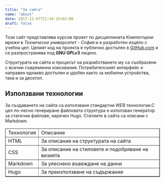 ```yaml
---
title: "За сайта"
name: "about"
date: 2017-12-07T21:54:15+02:00
draft: false
---
```


Този сайт представлява курсов проект по дисциплината *Компютърни мрежи* в
*Технически университет - София* и е разработен изцяло с учебна цел.
Целият код на проекта е публично достъпен в <a href="https://github.com/gatsinski/simple-hugo-website">GitHub.com</a> и се
разпространява под **GNU GPLv3** лиценз.

Структурата на сайта и процесът на разработването му са съобразени с всички
съвременни изисквания. Потребителският интерфейс е направен еднакво достъпен и
удобен както за мобилни устройства, така и за десктоп.

## Използвани технологии

  За създаването на сайта са използвани стандартни WEB технологии.С цел по-лесно
  генериране файловата структура е използван генератор за статични файлове,
  наречен Hugo. Статиите в сайта са описани с Markdown.

<table border="1">
  <thead>
    <tr>
      <td>
        Технология
      </td>
      <td>
        Описание
      </td>
    </tr>
  </thead>
  <tbody>
    <tr>
      <td>
        HTML
      </td>
      <td>
        За описание на структурата на сайта
      </td>
    </tr>
    <tr>
      <td>
        CSS
      </td>
      <td>
        За описание на стиловете и подобряване на визията
      </td>
    </tr>
    <tr>
      <td>
        Markdown
      </td>
      <td>
        За улеснено въвеждане на данни
      </td>
    </tr>
    <tr>
      <td>
        Hugo
      </td>
      <td>
        За преизползване на съдържание
      </td>
    </tr>
  </tbody>
</table>
